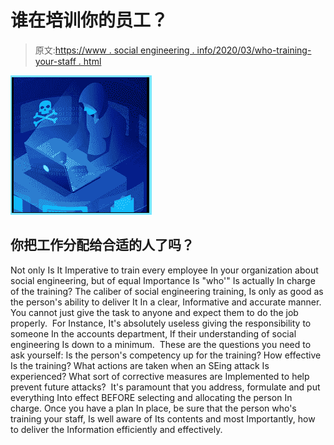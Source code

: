 # 谁在培训你的员工？

> 原文:[https://www . social engineering . info/2020/03/who-training-your-staff . html](https://www.socialengineering.info/2020/03/who-training-your-staff.html)

[![](img/8fb40ede6a5606460c8c966c4a5bc8ac.png)](https://1.bp.blogspot.com/-1aZQB64ptwc/Xm47DPt3sMI/AAAAAAAAjH4/1Y8vlX8PakE9F6XJJIlyAjpsLVz-Rr-JwCLcBGAsYHQ/s1600/Social%2BEngineering%2BWorkplace.%2Bwww.socialengineers.net.jpg)

## 你把工作分配给合适的人了吗？

Not only Is It Imperative to train every employee In your organization about social engineering, but of equal Importance Is "who'" Is actually In charge of the training? The caliber of social engineering training, Is only as good as the person's ability to deliver It In a clear, Informative and accurate manner. You cannot just give the task to anyone and expect them to do the job properly. 
  For Instance, It's absolutely useless giving the responsibility to someone In the accounts department, If their understanding of social engineering Is down to a minimum. 
  These are the questions you need to ask yourself: Is the person's competency up for the training? How effective Is the training? What actions are taken when an SEing attack Is experienced? What sort of corrective measures are Implemented to help prevent future attacks? 
  It's paramount that you address, formulate and put everything Into effect BEFORE selecting and allocating the person In charge. Once you have a plan In place, be sure that the person who's training your staff, Is well aware of Its contents and most Importantly, how to deliver the Information efficiently and effectively.